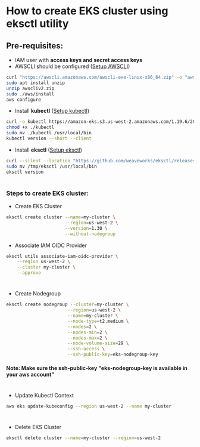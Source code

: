 # How to create EKS cluster using eksctl utility

## Pre-requisites:
- IAM user with **access keys and secret access keys**
- AWSCLI should be configured (<a href="https://github.com/DevMadhup/DevOps-Tools-Installations/blob/main/AWSCLI/AWSCLI.sh">Setup AWSCLI</a>)
```bash
curl "https://awscli.amazonaws.com/awscli-exe-linux-x86_64.zip" -o "awscliv2.zip"
sudo apt install unzip
unzip awscliv2.zip
sudo ./aws/install
aws configure
```

- Install **kubectl** (<a href="https://github.com/DevMadhup/DevOps-Tools-Installations/blob/main/Kubectl/Kubectl.sh">Setup kubectl</a>)
```bash
curl -o kubectl https://amazon-eks.s3.us-west-2.amazonaws.com/1.19.6/2021-01-05/bin/linux/amd64/kubectl
chmod +x ./kubectl
sudo mv ./kubectl /usr/local/bin
kubectl version --short --client
```

- Install **eksctl** (<a href="https://github.com/DevMadhup/DevOps-Tools-Installations/blob/main/eksctl%20/eksctl.sh">Setup eksctl</a>)
```bash
curl --silent --location "https://github.com/weaveworks/eksctl/releases/latest/download/eksctl_$(uname -s)_amd64.tar.gz" | tar xz -C /tmp
sudo mv /tmp/eksctl /usr/local/bin
eksctl version
```

#
### Steps to create EKS cluster:
- Create EKS Cluster
```bash
eksctl create cluster --name=my-cluster \
                      --region=us-west-2 \
                      --version=1.30 \
                      --without-nodegroup
```

- Associate IAM OIDC Provider
```bash
eksctl utils associate-iam-oidc-provider \
    --region us-west-2 \
    --cluster my-cluster \
    --approve
```
#

- Create Nodegroup
```bash
eksctl create nodegroup --cluster=my-cluster \
                       --region=us-west-2 \
                       --name=my-cluster \
                       --node-type=t2.medium \
                       --nodes=2 \
                       --nodes-min=2 \
                       --nodes-max=2 \
                       --node-volume-size=29 \
                       --ssh-access \
                       --ssh-public-key=eks-nodegroup-key 
```
#### Note: Make sure the ssh-public-key "eks-nodegroup-key is available in your aws account"
#

- Update Kubectl Context
```bash
aws eks update-kubeconfig --region us-west-2 --name my-cluster
```
#

- Delete EKS Cluster
```bash
eksctl delete cluster --name=my-cluster --region=us-west-2
```